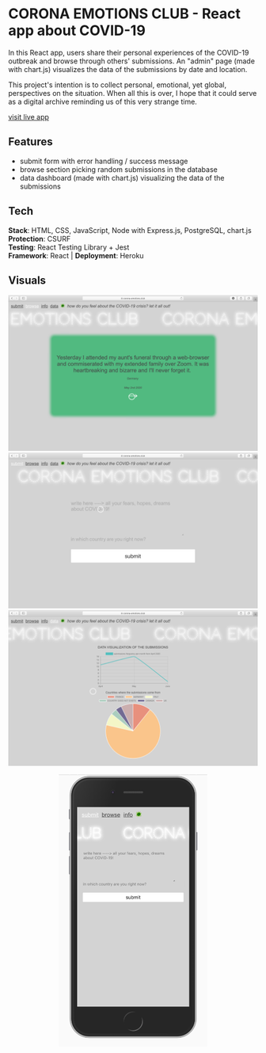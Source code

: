 # CORONA EMOTIONS CLUB - React app about COVID-19

In this React app, users share their personal experiences of the COVID-19 outbreak and browse through others' submissions. An "admin" page (made with chart.js) visualizes the data of the submissions by date and location. <br />

This project's intention is to collect personal, emotional, yet global, perspectives on the situation.
When all this is over, I hope that it could serve as a digital archive reminding us of this very strange time.

[visit live app](https://corona-emotions.club)

## Features

-   submit form with error handling / success message
-   browse section picking random submissions in the database
-   data dashboard (made with chart.js) visualizing the data of the submissions

## Tech

**Stack**: HTML, CSS, JavaScript, Node with Express.js, PostgreSQL, chart.js <br />
**Protection**: CSURF <br />
**Testing**: React Testing Library + Jest <br />
**Framework**: React | **Deployment**: Heroku

## Visuals

![screenshot](readMe/screenshot_1.png)
![screenshot](readMe/screenshot_2.png)
![screenshot](readMe/screenshot_3.png)

<p align="center">
<img width="300" height="550" src="readMe/mobile.png">
</p>
